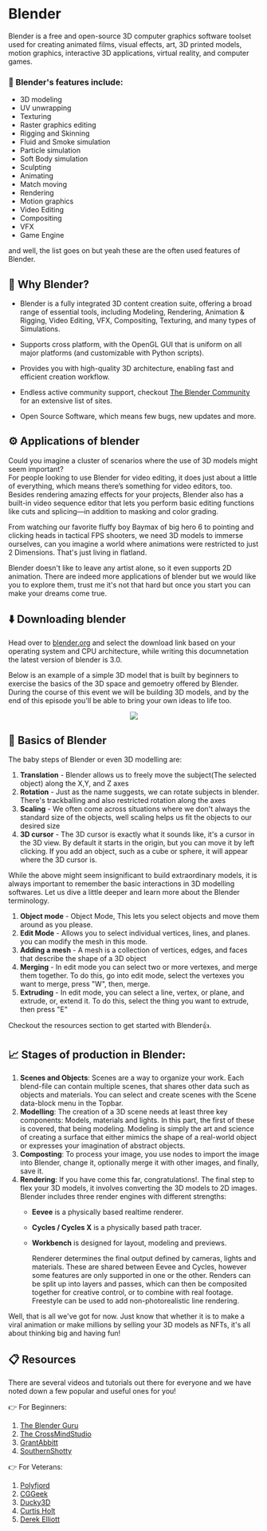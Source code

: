 # Blender

Blender is a free and open-source 3D computer graphics software toolset used for creating animated films, visual effects, art, 3D printed models, motion graphics, interactive 3D applications, virtual reality, and computer games. 

### 📢 Blender's features include:
- 3D modeling 
- UV unwrapping
- Texturing
- Raster graphics editing
- Rigging and Skinning
- Fluid and Smoke simulation
- Particle simulation
- Soft Body simulation
- Sculpting
- Animating
- Match moving
- Rendering
- Motion graphics
- Video Editing
- Compositing
- VFX
- Game Engine

and well, the list goes on but yeah these are the often used features of Blender.

## 🤔 Why Blender?

- Blender is a fully integrated 3D content creation suite, offering a broad range of essential tools, including Modeling, Rendering, Animation & Rigging, Video Editing, VFX, Compositing, Texturing, and many types of Simulations.

- Supports cross platform, with the OpenGL GUI that is uniform on all major platforms (and customizable with Python scripts).

- Provides you with high-quality 3D architecture, enabling fast and efficient creation workflow.

- Endless active community support, checkout [The Blender Community](https://www.blender.org/community/) for an extensive list of sites.

- Open Source Software, which means few bugs, new updates and more.

## ⚙️ Applications of blender

Could you imagine a cluster of scenarios where the use of 3D models might seem important?  
For people looking to use Blender for video editing, it does just about a little of everything, which means there’s something for video editors, too. Besides rendering amazing effects for your projects, Blender also has a built-in video sequence editor that lets you perform basic editing functions like cuts and splicing—in addition to masking and color grading.

From watching our favorite fluffy boy Baymax of big hero 6 to pointing and clicking heads in tactical FPS shooters, we need 3D models to immerse ourselves, can you imagine a world where animations were restricted to just 2 Dimensions. That's just living in flatland.

Blender doesn't like to leave any artist alone, so it even supports 2D animation. There are indeed more applications of blender but we would like you to explore them, trust me it's not that hard but once you start you can make your dreams come true.

## ⬇️ Downloading blender

Head over to [blender.org](https://www.blender.org/) and select the download link based on your operating system and CPU architecture, while writing this documnetation the latest version of blender is 3.0.

Below is an example of a simple 3D model that is built by beginners to exercise the basics of the 3D space and gemoetry offered by Blender. During the course of this event we will be building 3D models, and by the end of this episode you'll be able to bring your own ideas to life too.
<p align="center">
<img src =https://pbblogassets.s3.amazonaws.com/uploads/2021/03/08120645/blenderdonut_todds.jpg>
</p>

## 📖 Basics of Blender

The baby steps of Blender or even 3D modelling are:
1. **Translation** - Blender allows us to freely move the subject(The selected object) along the X,Y, and Z axes
2. **Rotation** - Just as the name suggests, we can rotate subjects in blender. There's trackballing and also restricted rotation along the axes
3. **Scaling** - We often come across situations where we don't always the standard size of the objects, well scaling helps us fit the objects to our desired size
4. **3D cursor** - The 3D cursor is exactly what it sounds like, it's a cursor in the 3D view. By default it starts in the origin, but you can move it by left clicking. If you add an object, such as a cube or sphere, it will appear where the 3D cursor is.

While the above might seem insignificant to build extraordinary models, it is always important to remember the basic interactions in 3D modelling softwares. Let us dive a little deeper and learn more about the Blender terminology.

1.  **Object mode** - Object Mode, This lets you select objects and move them around as you please. 
2.  **Edit Mode** -  Allows you to select individual vertices, lines, and planes. you can modify the mesh in this mode.
3.  **Adding a mesh** - A mesh is a collection of vertices, edges, and faces that describe the shape of a 3D object
4.  **Merging** - In edit mode you can select two or more vertexes, and merge them together. To do this, go into edit mode, select the vertexes you want to merge, press "W", then, merge.
5.  **Extruding** - In edit mode, you can select a line, vertex, or plane, and extrude, or, extend it. To do this, select the thing you want to extrude, then press "E"

Checkout the resources section to get started with Blender👍.

## 📈 Stages of production in Blender:

1. **Scenes and Objects**: Scenes are a way to organize your work. Each blend-file can contain multiple scenes, that shares other data such as objects and materials. You can select and create scenes with the Scene data-block menu in the Topbar.
2. **Modelling**: The creation of a 3D scene needs at least three key components: Models, materials and lights. In this part, the first of these is covered, that being modeling.  Modeling is simply the art and science of creating a surface that either mimics the shape of a real-world object or expresses your imagination of abstract objects.
3. **Composting**: To process your image, you use nodes to import the image into Blender, change it, optionally merge it with other images, and finally, save it.
4. **Rendering**: If you have come this far, congratulations!. The final step to flex your 3D models, it involves converting the 3D models to 2D images. Blender includes three render engines with different strengths:
    - **Eevee** is a physically based realtime renderer.
    - **Cycles / Cycles X** is a physically based path tracer.
    - **Workbench** is designed for layout, modeling and previews.  
      
      Renderer determines the final output defined by cameras, lights and materials. These are shared between Eevee and Cycles, however some features are only supported in one or the other. Renders can be split up into layers and passes, which can then be composited together for creative control, or to combine with real footage. Freestyle can be used to add non-photorealistic line rendering.

Well, that is all we've got for now.
Just know that whether it is to make a viral animation or make millions by selling your 3D models as NFTs, it's all about thinking big and having fun!

## 📋 Resources

There are several videos and tutorials out there for everyone and we have noted down a few popular and useful ones for you!

👉 For Beginners:
1. [The Blender Guru](https://www.youtube.com/user/AndrewPPrice)
2. [The CrossMindStudio](https://www.youtube.com/c/CrossMindStudio)
3. [GrantAbbitt](https://www.youtube.com/c/GrantAbbitt)
4. [SouthernShotty](https://www.youtube.com/c/SouthernShotty)

👉 For Veterans:
1. [Polyfjord](https://www.youtube.com/c/Polyfjord)
2. [CGGeek](https://www.youtube.com/c/CGGeek)
3. [Ducky3D](https://www.youtube.com/channel/UCuNhGhbemBkdflZ1FGJ0lUQ)
4. [Curtis Holt](https://www.youtube.com/channel/UCzghqpGuEmk4YdVewxA79GA)
5. [Derek Elliott](https://www.youtube.com/channel/UCk7IufzS4r8v76NeWR6A3dg)
